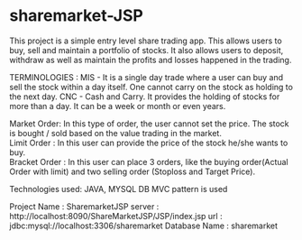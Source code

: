 # sharemarket-JSP


This project is a simple entry level share trading app. This allows users to buy, sell and maintain a portfolio of stocks. 
It also allows users to deposit, withdraw as well as maintain the profits and losses happened in the trading. 

TERMINOLOGIES :
MIS - It is a single day trade where a user can buy and sell the stock within a day itself. One cannot carry on the stock as holding to the next day.
CNC - Cash and Carry. It provides the holding of stocks for more than a day. It can be a week or month or even years.

Market Order: In this type of order, the  user cannot set the price. The stock is bought / sold based on the value trading in the market.                       
Limit Order : In this user can provide the price of the stock he/she wants to buy.   
Bracket Order : In this user can place 3 orders, like the buying order(Actual Order with limit) and two selling order (Stoploss and Target Price).


Technologies used:
JAVA, MYSQL DB
MVC pattern is used



Project Name : SharemarketJSP
server : http://localhost:8090/ShareMarketJSP/JSP/index.jsp
url : jdbc:mysql://localhost:3306/sharemarket
Database Name : sharemarket

